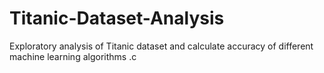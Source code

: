 # Titanic-Dataset-Analysis
Exploratory analysis of Titanic dataset and calculate accuracy of different machine learning algorithms .c 
 

